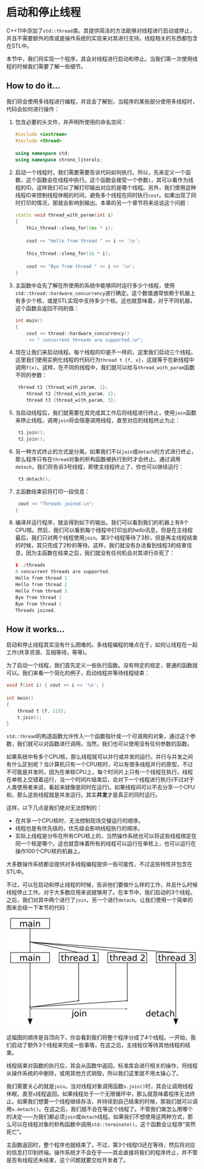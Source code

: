 # 启动和停止线程

C++11中添加了`std::thread`类。其提供简洁的方法能够对线程进行启动或停止，并且不需要额外的库或是操作系统的实现来对其进行支持。线程相关的东西都包含在STL中。

本节中，我们将实现一个程序，其会对线程进行启动和停止。当我们第一次使用线程的时候我们需要了解一些细节。

## How to do it...

我们将会使用多线程进行编程，并且会了解到，当程序的某些部分使用多线程时，代码会如何进行操作：

1. 包含必要的头文件，并声明所使用的命名空间：

   ```c++
   #include <iostream>
   #include <thread>
   
   using namespace std;
   using namespace chrono_literals;
   ```

2. 启动一个线程时，我们需要需要告诉代码如何执行。所以，先来定义一个函数，这个函数会在线程中执行。这个函数会接受一个参数`i`，其可以看作为线程的ID。这样我们可以了解打印输出对应的是哪个线程。另外，我们使用这种线程ID来控制线程休眠的时间，避免多个线程在同时执行`cout`。如果出现了同时打印的情况，那就会影响到输出。本章的另一个章节将来说说这个问题：

   ```c++
   static void thread_with_param(int i)
   {
       this_thread::sleep_for(1ms * i);
       
       cout << "Hello from thread " << i << '\n';
       
       this_thread::sleep_for(1s * i);
       
       cout << "Bye from thread " << i << '\n';
   }
   ```

3. 主函数中会先了解在所使用的系统中能够同时运行多少个线程，使用`std::thread::hardware_concurrency`进行确定。这个数值通常依赖于机器上有多少个核，或是STL实现中支持多少个核。这也就意味着，对于不同机器，这个函数会返回不同的值：

   ```c++
   int main()
   {
       cout << thread::hardware_concurrency()
       	<< " concurrent threads are supported.\n";
   ```

4. 现在让我们来启动线程。每个线程的ID是不一样的，这里我们启动三个线程。这里我们使用实例化线程的代码行为`thread t {f, x}`，这就等于在新线程中调用`f(x)`。这样，在不同的线程中，我们就可以给与`thread_with_param`函数不同的参数：

   ```c++
   	thread t1 {thread_with_param, 1};
       thread t2 {thread_with_param, 2};
       thread t3 {thread_with_param, 3};
   ```

5. 当启动线程后，我们就需要在其完成其工作后将线程进行终止，使用`join`函数来停止线程。调用`join`将会阻塞调用线程，直至对应的线程终止为止：

   ```c++
   	t1.join();
   	t2.join();
   ```

6. 另一种方式终止的方式是分离。如果我们不以`join`或`detach`的方式进行终止，那么程序只有在`thread`对象的析构函数被执行到时才会终止。通过调用`detech`，我们将告诉3号线程，即使主线程终止了，你也可以继续运行：

   ```c++
   	t3.detach();
   ```

7. 主函数结束前将打印一段信息：

   ```c++
   	cout << "Threads joined.\n";
   }
   ```

8. 编译并运行程序，就会得到如下的输出。我们可以看到我们的机器上有8个CPU核。然后，我们可以看到每个线程中打印出的*hello*讯息，但是在主线程最后，我们只对两个线程使用`join`。第3个线程等待了3秒，但是再主线程结束的时候，其只完成了2秒的等待。这样，我们就没有办法看到线程3的结束信息，因为主函数在结束之后，我们就没有任何机会对其进行杀死了：

   ```c++
   $ ./threads
   8 concurrent threads are supported.
   Hello from thread 1
   Hello from thread 2
   Hello from thread 3
   Bye from thread 1
   Bye from thread 2
   Threads joined.
   ```

## How it works...

启动和停止线程其实没有什么困难的。多线程编程的难点在于，如何让线程在一起工作(共享资源、互相等待，等等)。

为了启动一个线程，我们首先定义一些执行函数。没有特定的规定，普通的函数就可以。我们来看一个简化的例子，启动线程并等待线程结束：

```c++
void f(int i) { cout << i << '\n'; }

int main()
{
    thread t {f, 123};
    t.join();
}
```

`std::thread`的构造函数允许传入一个函数指针或一个可调用的对象，通过这个参数，我们就可以对函数进行调用。当然，我们也可以使用没有任何参数的函数。

如果系统中有多个CPU核，那么线程就可以并行或并发的运行。并行与并发之间有什么区别呢？当计算机只有一个CPU核时，可以有很多线程并行的原型，不过不可能是并发的，因为在单核CPU上，每个时间片上只有一个线程在执行。线程在单核上交错着运行，当一个时间片结束后，会对下一个线程进行执行(不过对于人类使用者来说，看起来就像是同时在运行)。如果线程间可以不去分享一个CPU和，那么这些线程就是并发运行。其实**并发**才是真正的同时运行。

这样，以下几点是我们绝对无法控制的：

- 在共享一个CPU核时，无法控制现场交替运行的顺序。
- 线程也是有优先级的，优先级会影响线程执行的顺序。
- 实际上线程是分布在所有CPU核上的，当然操作系统也可以将这些线程绑定在同一个核是哪个。这也就意味着所有的线程可以运行在单核上，也可以运行在操作100个CPU核的机器上。

大多数操作系统都会提供对多线程编程提供一些可能性，不过这些特性并包含在STL中。

不过，可以在启动和停止线程的时候，告诉他们要做什么样的工作，并且什么时候线程停止工作。对于大多数应用来说就够用了。在本节中，我们启动的3个线程。之后，我们对其中两个进行了`join`，另一个进行`detach`。让我们使用一个简单的图来总结一下本节的代码：

![](../../images/chapter9/9-3-1.png)

这幅图的顺序是自顶向下，你会看到我们将整个程序分成了4个线程。一开始，我们启动了额外3个线程来完成一些事情，在这之后，主线程仅等待其他线程的结束。

线程结束对函数的执行后，其会从函数中返回。标准库会进行相关的操作，将线程从操作系统的中删除，或用其他方式销毁，所以我们这里就不用太操心了。

我们需要关心的就是`join`。当对线程对象调用函数`x.join()`时，其会让调用线程休眠，直至`x`线程返回。如果线程处于一个无限循环中，那么就意味着程序无法终止。如果我们想要一个线程继续存活，并持续到自己结束的时候，那我们就可以调用`x.detach()`。在这之后，我们就不会在等这个线程了。不管我们做怎么用哪个的决定——为我们都必须`join`或`detach`线程。如果我们不想使用这两种方式，那么可以在线程对象的析构函数中调用`std::terminate()`，这个函数会让程序“突然死亡”。

主函数返回时，整个程序也就结束了。不过，第3个线程t3还在等待，然后将对应的信息打印到终端。操作系统才不会在乎——其会直接将我们的程序终止，并不管是否有线程还未结束，这个问题就要交给开发者了。